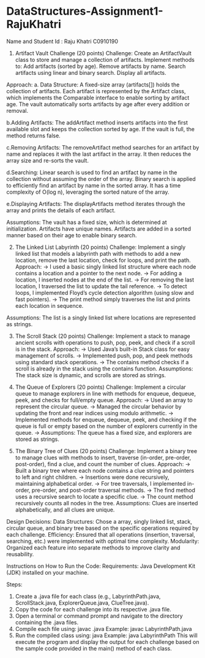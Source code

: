 # DataStructures-Assignment1-RajuKhatri
Name and Student Id : Raju Khatri C0910190

1. Artifact Vault Challenge (20 points)
Challenge: Create an ArtifactVault class to store and manage a collection of artifacts. Implement methods to:
Add artifacts (sorted by age).
Remove artifacts by name.
Search artifacts using linear and binary search.
Display all artifacts.

Approach:
a. Data Structure:
A fixed-size array (artifacts[]) holds the collection of artifacts.
Each artifact is represented by the Artifact class, which implements the Comparable interface to enable sorting by artifact age.
The vault automatically sorts artifacts by age after every addition or removal.

b.Adding Artifacts:
The addArtifact method inserts artifacts into the first available slot and keeps the collection sorted by age. If the vault is full, the method returns false.

c.Removing Artifacts:
The removeArtifact method searches for an artifact by name and replaces it with the last artifact in the array. It then reduces the array size and re-sorts the vault.

d.Searching:
Linear search is used to find an artifact by name in the collection without assuming the order of the array.
Binary search is applied to efficiently find an artifact by name in the sorted array. It has a time complexity of O(log n), leveraging the sorted nature of the array.

e.Displaying Artifacts:
The displayArtifacts method iterates through the array and prints the details of each artifact.

Assumptions:
The vault has a fixed size, which is determined at initialization.
Artifacts have unique names.
Artifacts are added in a sorted manner based on their age to enable binary search.


2. The Linked List Labyrinth (20 points)
Challenge: Implement a singly linked list that models a labyrinth path with methods to add a new location, remove the last location, check for loops, and print the path.
Approach:
-> I used a basic singly linked list structure where each node contains a location and a pointer to the next node.
-> For adding a location, I inserted nodes at the end of the list.
-> For removing the last location, I traversed the list to update the tail reference.
-> To detect loops, I implemented Floyd’s cycle detection algorithm (using slow and fast pointers).
-> The print method simply traverses the list and prints each location in sequence.

Assumptions: The list is a singly linked list where locations are represented as strings.

3. The Scroll Stack (20 points)
Challenge: Implement a stack to manage ancient scrolls with operations to push, pop, peek, and check if a scroll is in the stack.
Approach:
-> Used Java’s built-in Stack class for easy management of scrolls.
-> Implemented push, pop, and peek methods using standard stack operations.
-> The contains method checks if a scroll is already in the stack using the contains function.
   Assumptions: The stack size is dynamic, and scrolls are stored as strings.

4. The Queue of Explorers (20 points)
Challenge: Implement a circular queue to manage explorers in line with methods for enqueue, dequeue, peek, and checks for full/empty queue.
Approach:
-> Used an array to represent the circular queue.
-> Managed the circular behavior by updating the front and rear indices using modulo arithmetic.
-> Implemented methods for enqueue, dequeue, peek, and checking if the queue is full or empty based on the number of explorers currently in the queue.
-> Assumptions: The queue has a fixed size, and explorers are stored as strings.

5. The Binary Tree of Clues (20 points)
Challenge: Implement a binary tree to manage clues with methods to insert, traverse (in-order, pre-order, post-order), find a clue, and count the number of clues.
Approach:
-> Built a binary tree where each node contains a clue string and pointers to left and right children.
-> Insertions were done recursively, maintaining alphabetical order.
-> For tree traversals, I implemented in-order, pre-order, and post-order traversal methods.
-> The find method uses a recursive search to locate a specific clue.
-> The count method recursively counts all nodes in the tree.
Assumptions: Clues are inserted alphabetically, and all clues are unique.

Design Decisions:
Data Structures: Chose a array, singly linked list, stack, circular queue, and binary tree based on the specific operations required by each challenge.
Efficiency: Ensured that all operations (insertion, traversal, searching, etc.) were implemented with optimal time complexity.
Modularity: Organized each feature into separate methods to improve clarity and reusability.


Instructions on How to Run the Code:
Requirements: Java Development Kit (JDK) installed on your machine.

Steps:
1. Create a .java file for each class (e.g., LabyrinthPath.java, ScrollStack.java, ExplorerQueue.java, ClueTree.java).
2. Copy the code for each challenge into its respective .java file.
3. Open a terminal or command prompt and navigate to the directory containing the .java files.
4. Compile each file using:
javac <filename>.java
Example:
javac LabyrinthPath.java
5. Run the compiled class using:
java <filename>
Example:
java LabyrinthPath
This will execute the program and display the output for each challenge based on the sample code provided in the main() method of each class.
